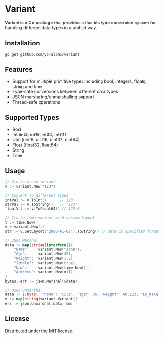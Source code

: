 # Variant

Variant is a Go package that provides a flexible type conversion system for handling different data types in a unified way.

## Installation

```bash
go get github.com/yc-alpha/variant
```

## Features

- Support for multiple primitive types including bool, integers, floats, string and time
- Type-safe conversions between different data types
- JSON marshaling/unmarshalling support
- Thread-safe operations

## Supported Types

- Bool
- Int (int8, int16, int32, int64)
- Uint (uint8, uint16, uint32, uint64)
- Float (float32, float64)
- String
- Time

## Usage

```go
// Create a new variant
v := variant.New("123")

// Convert to different types
intVal := v.ToInt()      // 123
strVal := v.ToString()   // "123"
floatVal := v.ToFloat64() // 123.0

// Create time variant with custom layout
t := time.Now()
v = variant.New(t)
str := v.SetLayout("2006-01-02").ToString() // Date in specified format

// JSON Marshal
data := map[string]interface{}{
    "Name":    variant.New("John"),
    "Age":     variant.New(42),
    "Weight":  variant.New(1.2),
    "IsMale":  variant.New(true),
    "Now":     variant.New(time.Now()),
    "Address": variant.New(nil),
}
bytes, err := json.Marshal(&data)

// JSON Unmarshal
data := []byte(`{"name": "lili", "age": 36, "weight": 60.123, "is_male": null}`)
m := map[string]variant.Variant{}
err := json.Unmarshal(data, &m)
```

## License

Distributed under the [MIT license](./LICENSE).
